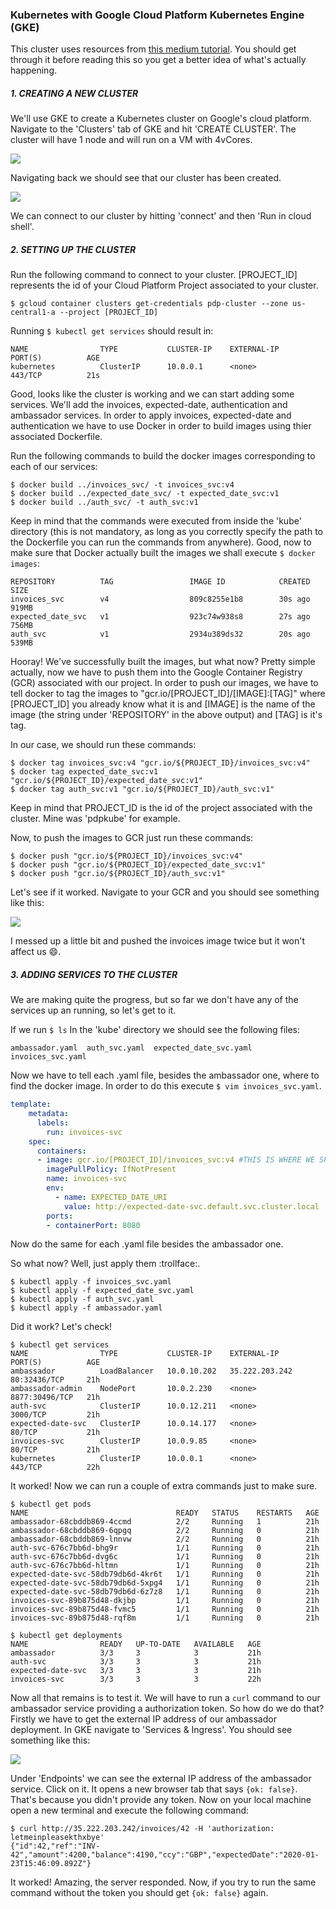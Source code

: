 ### Kubernetes with Google Cloud Platform Kubernetes Engine (GKE)



This cluster uses resources from [this medium tutorial]( https://medium.com/hackernoon/getting-started-with-microservices-and-kubernetes-76354312b556 ). You should get through it before reading this so you get a better idea of what's actually happening.

##### 1. CREATING A NEW CLUSTER

We'll use GKE to create a Kubernetes cluster on Google's cloud platform. Navigate to the 'Clusters' tab of GKE and hit 'CREATE CLUSTER'. The cluster will have 1 node and will run on a VM with 4vCores.

![]( https://github.com/CBelcianu/Parallel-and-Distributed-Programming/blob/master/tiv/images/newCluster.PNG )

Navigating back we should see that our cluster has been created.

![](https://github.com/CBelcianu/Parallel-and-Distributed-Programming/blob/master/tiv/images/allClusters.PNG)

We can connect to our cluster by hitting 'connect' and then 'Run in cloud shell'.



##### 2. SETTING UP THE CLUSTER

Run the following command to connect to your cluster. [PROJECT_ID] represents the id of your Cloud Platform Project associated to your cluster.

```shell
$ gcloud container clusters get-credentials pdp-cluster --zone us-central1-a --project [PROJECT_ID]
```

Running `$ kubectl get services` should result in:

```shell
NAME                TYPE           CLUSTER-IP    EXTERNAL-IP      PORT(S)          AGE
kubernetes          ClusterIP      10.0.0.1      <none>           443/TCP          21s
```

Good, looks like the cluster is working and we can start adding some services. We'll add the invoices, expected-date, authentication and ambassador services. In order to apply invoices, expected-date and authentication we have to use Docker in order to build images using thier associated Dockerfile.

Run the following commands to build the docker images corresponding to each of our services:

```shell
$ docker build ../invoices_svc/ -t invoices_svc:v4
$ docker build ../expected_date_svc/ -t expected_date_svc:v1
$ docker build ../auth_svc/ -t auth_svc:v1
```

Keep in mind that the commands were executed from inside the 'kube' directory (this is not mandatory, as long as you correctly specify the path to the Dockerfile you can run the commands from anywhere). Good, now to make sure that Docker actually built the images we shall execute `$ docker images`:

```shell
REPOSITORY          TAG                 IMAGE ID            CREATED             SIZE
invoices_svc        v4                  809c8255e1b8        30s ago             919MB
expected_date_svc   v1                  923c74w938s8        27s ago             756MB
auth_svc            v1                  2934u389ds32        20s ago             539MB
```

Hooray! We've successfully built the images, but what now? Pretty simple actually, now we have to push them into the Google Container Registry (GCR) associated with our project. In order to push our images, we have to tell docker to tag the images to "gcr.io/[PROJECT_ID]/[IMAGE]:[TAG]" where [PROJECT_ID] you already know what it is and [IMAGE] is the name of the image (the string under 'REPOSITORY' in the above output) and [TAG] is it's tag.

In our case, we should run these commands:

```shell
$ docker tag invoices_svc:v4 "gcr.io/${PROJECT_ID}/invoices_svc:v4"
$ docker tag expected_date_svc:v1 "gcr.io/${PROJECT_ID}/expected_date_svc:v1"
$ docker tag auth_svc:v1 "gcr.io/${PROJECT_ID}/auth_svc:v1"
```

Keep in mind that PROJECT_ID is the id of the project associated with the cluster. Mine was 'pdpkube' for example.

Now, to push the images to GCR just run these commands:

```shell
$ docker push "gcr.io/${PROJECT_ID}/invoices_svc:v4"
$ docker push "gcr.io/${PROJECT_ID}/expected_date_svc:v1"
$ docker push "gcr.io/${PROJECT_ID}/auth_svc:v1"
```

Let's see if it worked. Navigate to your GCR and you should see something like this:

![]( https://github.com/CBelcianu/Parallel-and-Distributed-Programming/blob/master/tiv/images/images.PNG )

I messed up a little bit and pushed the invoices image twice but it won't affect us :smile:.

##### 3. ADDING SERVICES TO THE CLUSTER

We are making quite the progress, but so far we don't have any of the services up an running, so let's get to it.

If we run `$ ls` In the 'kube' directory we should see the following files:

```shell
ambassador.yaml  auth_svc.yaml  expected_date_svc.yaml  invoices_svc.yaml
```

Now we have to tell each .yaml file, besides the ambassador one, where to find the docker image. In order to do this execute `$ vim invoices_svc.yaml`.

```yaml
template:
    metadata:
      labels:
        run: invoices-svc
    spec:
      containers:
      - image: gcr.io/[PROJECT_ID]/invoices_svc:v4 #THIS IS WHERE WE SPECIFIED THE PATH
        imagePullPolicy: IfNotPresent
        name: invoices-svc
        env:
          - name: EXPECTED_DATE_URI
            value: http://expected-date-svc.default.svc.cluster.local
        ports:
        - containerPort: 8080
```

Now do the same for each .yaml file besides the ambassador one.

So what now? Well, just apply them  :trollface:.

```shell
$ kubectl apply -f invoices_svc.yaml
$ kubectl apply -f expected_date_svc.yaml
$ kubectl apply -f auth_svc.yaml
$ kubectl apply -f ambassador.yaml
```

Did it work? Let's check!

```shell
$ kubectl get services
NAME                TYPE           CLUSTER-IP    EXTERNAL-IP      PORT(S)          AGE
ambassador          LoadBalancer   10.0.10.202   35.222.203.242   80:32436/TCP     21h
ambassador-admin    NodePort       10.0.2.230    <none>           8877:30496/TCP   21h
auth-svc            ClusterIP      10.0.12.211   <none>           3000/TCP         21h
expected-date-svc   ClusterIP      10.0.14.177   <none>           80/TCP           21h
invoices-svc        ClusterIP      10.0.9.85     <none>           80/TCP           21h
kubernetes          ClusterIP      10.0.0.1      <none>           443/TCP          22h
```

It worked! Now we can run a couple of extra commands just to make sure.

```shell
$ kubectl get pods
NAME                                 READY   STATUS    RESTARTS   AGE
ambassador-68cbddb869-4ccmd          2/2     Running   1          21h
ambassador-68cbddb869-6qpgq          2/2     Running   0          21h
ambassador-68cbddb869-lnnvw          2/2     Running   0          21h
auth-svc-676c7bb6d-bhg9r             1/1     Running   0          21h
auth-svc-676c7bb6d-dvg6c             1/1     Running   0          21h
auth-svc-676c7bb6d-hltmn             1/1     Running   0          21h
expected-date-svc-58db79db6d-4kr6t   1/1     Running   0          21h
expected-date-svc-58db79db6d-5xpg4   1/1     Running   0          21h
expected-date-svc-58db79db6d-6z7z8   1/1     Running   0          21h
invoices-svc-89b875d48-dkjbp         1/1     Running   0          21h
invoices-svc-89b875d48-fvmc5         1/1     Running   0          21h
invoices-svc-89b875d48-rqf8m         1/1     Running   0          21h

$ kubectl get deployments
NAME                READY   UP-TO-DATE   AVAILABLE   AGE
ambassador          3/3     3            3           21h
auth-svc            3/3     3            3           21h
expected-date-svc   3/3     3            3           21h
invoices-svc        3/3     3            3           22h
```

Now all that remains is to test it. We will have to run a `curl` command to our ambassador service providing a authorization token. So how do we do that? Firstly we have to get the external IP address of our ambassador deployment. In GKE navigate to 'Services & Ingress'. You should see something like this:

![](https://github.com/CBelcianu/Parallel-and-Distributed-Programming/blob/master/tiv/images/services.PNG)

Under 'Endpoints' we can see the external IP address of the ambassador service. Click on it. It opens a new browser tab that says `{ok: false}`. That's because you didn't provide any token. Now on your local machine open a new terminal and execute the following command:

```shell
$ curl http://35.222.203.242/invoices/42 -H 'authorization: letmeinpleasekthxbye'
{"id":42,"ref":"INV-42","amount":4200,"balance":4190,"ccy":"GBP","expectedDate":"2020-01-23T15:46:09.892Z"}
```

It worked! Amazing, the server responded. Now, if you try to run the same command without the token you should get `{ok: false}` again.
